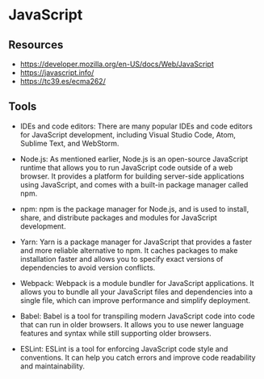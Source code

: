 # JavaScript

## Resources

-   https://developer.mozilla.org/en-US/docs/Web/JavaScript
-   https://javascript.info/
-   https://tc39.es/ecma262/

## Tools

-   IDEs and code editors: There are many popular IDEs and code editors for JavaScript development, including Visual Studio Code, Atom, Sublime Text, and WebStorm.

-   Node.js: As mentioned earlier, Node.js is an open-source JavaScript runtime that allows you to run JavaScript code outside of a web browser. It provides a platform for building server-side applications using JavaScript, and comes with a built-in package manager called npm.

-   npm: npm is the package manager for Node.js, and is used to install, share, and distribute packages and modules for JavaScript development.

-   Yarn: Yarn is a package manager for JavaScript that provides a faster and more reliable alternative to npm. It caches packages to make installation faster and allows you to specify exact versions of dependencies to avoid version conflicts.

-   Webpack: Webpack is a module bundler for JavaScript applications. It allows you to bundle all your JavaScript files and dependencies into a single file, which can improve performance and simplify deployment.

-   Babel: Babel is a tool for transpiling modern JavaScript code into code that can run in older browsers. It allows you to use newer language features and syntax while still supporting older browsers.

-   ESLint: ESLint is a tool for enforcing JavaScript code style and conventions. It can help you catch errors and improve code readability and maintainability.

